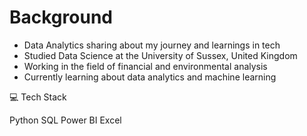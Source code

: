 # Background
- Data Analytics sharing about my journey and learnings in tech
- Studied Data Science at the University of Sussex, United Kingdom
- Working in the field of financial and environmental analysis
- Currently learning about data analytics and machine learning

💻 Tech Stack

Python SQL
Power BI Excel
